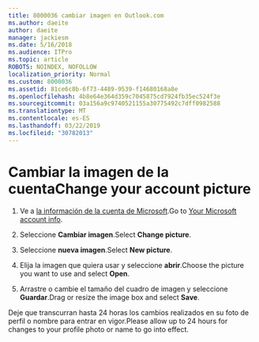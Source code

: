 ```yaml
---
title: 8000036 cambiar imagen en Outlook.com
ms.author: daeite
author: daeite
manager: jackiesm
ms.date: 5/16/2018
ms.audience: ITPro
ms.topic: article
ROBOTS: NOINDEX, NOFOLLOW
localization_priority: Normal
ms.custom: 8000036
ms.assetid: 81ce6c8b-6f73-4489-9539-f14680168a8e
ms.openlocfilehash: 4b8e64e364d359c7045875cd7924fb35ec524f3e
ms.sourcegitcommit: 03a156a9c9740521155a30775492c7dff0982588
ms.translationtype: MT
ms.contentlocale: es-ES
ms.lasthandoff: 03/22/2019
ms.locfileid: "30782013"
---
```

# <a name="change-your-account-picture"></a><span data-ttu-id="9fe42-102">Cambiar la imagen de la cuenta</span><span class="sxs-lookup"><span data-stu-id="9fe42-102">Change your account picture</span></span>

1. <span data-ttu-id="9fe42-103">Ve a [la información de la cuenta de Microsoft](https://go.microsoft.com/fwlink/p/?linkid=860841).</span><span class="sxs-lookup"><span data-stu-id="9fe42-103">Go to [Your Microsoft account info](https://go.microsoft.com/fwlink/p/?linkid=860841).</span></span>
    
2. <span data-ttu-id="9fe42-104">Seleccione **Cambiar imagen**.</span><span class="sxs-lookup"><span data-stu-id="9fe42-104">Select **Change picture**.</span></span> 
    
3. <span data-ttu-id="9fe42-105">Seleccione **nueva imagen**.</span><span class="sxs-lookup"><span data-stu-id="9fe42-105">Select **New picture**.</span></span> 
    
4. <span data-ttu-id="9fe42-106">Elija la imagen que quiera usar y seleccione **abrir**.</span><span class="sxs-lookup"><span data-stu-id="9fe42-106">Choose the picture you want to use and select **Open**.</span></span> 
    
5. <span data-ttu-id="9fe42-107">Arrastre o cambie el tamaño del cuadro de imagen y seleccione **Guardar**.</span><span class="sxs-lookup"><span data-stu-id="9fe42-107">Drag or resize the image box and select **Save**.</span></span> 
    
<span data-ttu-id="9fe42-108">Deje que transcurran hasta 24 horas los cambios realizados en su foto de perfil o nombre para entrar en vigor.</span><span class="sxs-lookup"><span data-stu-id="9fe42-108">Please allow up to 24 hours for changes to your profile photo or name to go into effect.</span></span>
  

